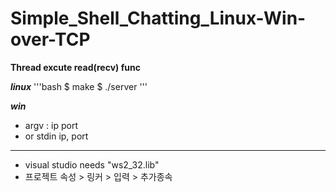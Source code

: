 # Simple_Shell_Chatting_Linux-Win-over-TCP

**Thread excute read(recv) func**

***linux***
'''bash
$ make
$ ./server <port>
'''

***win***
* argv : ip port
* or stdin ip, port
  
--------------------------------------------------
* visual studio needs "ws2_32.lib"
* 프로젝트 속성 > 링커 > 입력 > 추가종속
